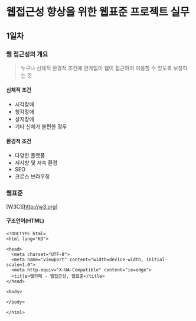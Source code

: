 # 웹접근성 향상을 위한 웹표준 프로젝트 실무
## 1일차
### 웹 접근성의 개요
> 누구나 신체적 환경적 조건에 관계없이 웹이 접근하여 이용할 수 있도록 보장하는 것
#### 신체적 조건
+ 시각장애
+ 청각장애
+ 상지장애
+ 기타 신체가 불편한 경우
#### 환경적 조건
+ 다양한 플랫폼
+ 저사향 및 저속 환경
+ SEO
+ 크로스 브라우징

### 웹표준
[W3C][http://w3.org] 
#### 구조언어(HTML)
```
<!DOCTYPE html>
<html lang="KO">

<head>
  <meta charset="UTF-8">
  <meta name="viewport" content="width=device-width, initial-scale=1.0">
  <meta http-equiv="X-UA-Compatible" content="ie=edge">
  <title>웹카페 - 웹접근성, 웹표준</title>
</head>

<body>

</body>

</html>
```

